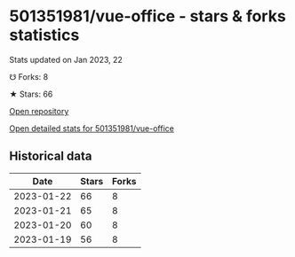 # 501351981/vue-office - stars & forks statistics

Stats updated on Jan 2023, 22

☋ Forks: 8

★ Stars: 66

[Open repository](https://github.com/501351981/vue-office)

[Open detailed stats for 501351981/vue-office](https://reviewgithub.com/rep/501351981/vue-office)

## Historical data
| Date | Stars | Forks |
|------|-------|-------|
| 2023-01-22 | 66 | 8 | 
| 2023-01-21 | 65 | 8 | 
| 2023-01-20 | 60 | 8 | 
| 2023-01-19 | 56 | 8 | 

